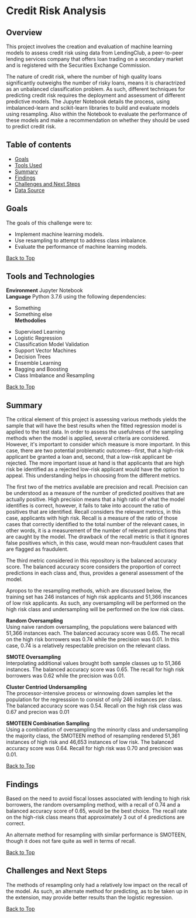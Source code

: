 # Credit Risk Analysis

## Overview

This project involves the creation and evaluation of  machine learning models to assess credit risk using data from LendingClub, a peer-to-peer lending services company that offers loan trading on a secondary market and is registered with the Securities Exchange Commission.

The nature of credit risk, where the number of high quality loans significantly outweighs the number of risky loans, means it is charactrized as an unbalanced classification problem. As such, different techniques for predicting credit risk requires the deployment and assessment of different predictive models. The Jupyter Notebook details the process, using imbalanced-learn and scikit-learn libraries to build and evaluate models using resampling. Also within the Notebook to evaluate the performance of these models and make a recommendation on whether they should be used to predict credit risk.

## Table of contents
* [Goals](#goals)
* [Tools Used](#Tools-used)
* [Summary](#summary)
* [Findings](#findings)
* [Challenges and Next Steps](#Challenges-and-Next-Steps)
* [Data Source](#Data-source)

## Goals

The goals of this challenge were to:

- Implement machine learning models.
- Use resampling to attempt to address class imbalance.
- Evaluate the performance of machine learning models.

[Back to Top](#credit-risk-analysis)

## Tools and Technologies
**Environment** Jupyter Notebook  
**Language** Python 3.7.6 using the following dependencies:
- Something
- Something else  
**Methodolies**
* Supervised Learning
* Logistic Regression
* Classification Model Validation
* Support Vector Machines
* Decision Trees
* Ensemble Learning
* Bagging and Boosting
* Class Imbalance and Resampling

[Back to Top](#credit-risk-analysis)

## Summary

The critical element of this project is assessing various methods yields the sample that will have the best results when the fitted regression model is applied to the test data. In order to assess the usefulness of the sampling methods when the model is applied, several criteria are considered. However, it's important to consider which measure is more important. In this case, there are two potential problematic outcomes--first, that a high-risk applicant be granted a loan and, second, that a low-risk applicant be rejected. The more important issue at hand is that applicants that are high risk be identified as a rejected low-risk applicant would have the option to appeal. This understanding helps in choosing from the different metrics.

The first two of the metrics available are precision and recall. Precision can be understood as a measure of the number of predicted positives that are actually positive. High precision means that a high ratio of what the model identifies is correct, however, it fails to take into account the ratio of positives that are identified. Recall considers the relevant metrics, in this case, applicants with high risk. Recall is a measure of the ratio of those cases that correctly identified to the total number of the relevant cases, in other words, it is a measurement of the number of relevant predictions that are caught by the model. The drawback of the recall metric is that it ignores false positives which, in this case, would mean non-fraudulent cases that are flagged as fraudulent.

The third metric considered in this repository is the balanced accuracy score. The balanced accuracy score considers the proportion of correct predictions in each class and, thus, provides a general assessment of the model.

Apropos to the resampling methods, which are discussed below, the training set has 246 instances of high risk applicants and 51,366 inscances of low risk applicants. As such, any oversampling will be performed on the high risk class and undersampling will be performed on the low risk class. 

**Random Oversampling**\
Using naive random oversampling, the populations were balanced with 51,366 instances each. The balanced accuracy score was 0.65. The recall on the high risk borrowers was 0.74 while the precision was 0.01. In this case, 0.74 is a relatively respectable precision on the relevant class.

**SMOTE Oversampling**  
Interpolating additional values brought both sample classes up to 51,366 instances. The balanced accuracy score was 0.65. The recall for high risk borrowers was 0.62 while the precision was 0.01. 

**Cluster Centriod Undersampling**\
The processor-intensive process or winnowing down samples let the population for the regresssion to consist of only 246 instances per class. The balanced accuracy score was 0.54. Recall on the high risk class was 0.67 and precion was 0.01

**SMOTEEN Combination Sampling**  
Using a combination of oversampling the minority class and undersampling the majority class, the SMOTEEN method of resampling rendered 51,361 instances of high risk and 46,653 instances of low risk. The balanced accuracy score was 0.64. Recall for high risk was 0.70 and precision was 0.01.

[Back to Top](#credit-risk-analysis)

## Findings

Based on the need to avoid fiscal losses associated with lending to high risk borrowers, the random oversampling method, with a recall of 0.74 and a balanced accuracy score of 0.65, would be the best choice. The recall rate on the high-risk class means that approximately 3 out of 4 predictions are correct.

An alternate method for resampling with similar performance is SMOTEEN, though it does not fare quite as well in terms of recall.

[Back to Top](#credit-risk-analysis)

## Challenges and Next Steps

The methods of resampling only had a relatively low impact on the recall of the model. As such, an alternate method for predicting, as to be taken up in the extension, may provide better results than the logistic regression.

[Back to Top](#credit-risk-analysis)
